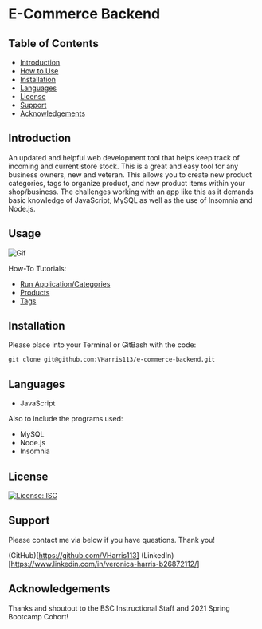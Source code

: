 # E-Commerce Backend
## Table of Contents
- [Introduction](#introduction)
- [How to Use](#usage)
- [Installation](#installation)
- [Languages](#language)
- [License](#license)
- [Support](#support)
- [Acknowledgements](#acknowledgements)

## Introduction
An updated and helpful web development tool that helps keep track of incoming and current store stock. This is a great and easy tool for any business owners, new and veteran. This allows you to create new product categories, tags to organize product, and new product items within your shop/business. The challenges working with an app like this as it demands basic knowledge of JavaScript, MySQL as well as the use of Insomnia and Node.js.

## Usage
![Gif](https://github.com/VHarris113/e-commerce-backend/blob/4436840fcb1d730e7ae8b1ba2927ddd19ecaf8aa/assets/ecommerce1.gif)

How-To Tutorials:
- [Run Application/Categories](https://drive.google.com/file/d/1Q3-7idmpgL-xOz1k_GtgPK0-HML40KgG/view)
- [Products](https://drive.google.com/file/d/1uRr54tHcau4huY4JiYahEpR4BR46e1yg/view)
- [Tags](https://drive.google.com/file/d/1Ko_kHdVJ9PhLNrOscU9DmLI3YheiVUk2/view)
## Installation

Please place into your Terminal or GitBash with the code:

`git clone git@github.com:VHarris113/e-commerce-backend.git`

## Languages
- JavaScript

Also to include the programs used:
- MySQL
- Node.js
- Insomnia

## License
[![License: ISC](https://img.shields.io/badge/License-ISC-blue.svg)](https://opensource.org/licenses/ISC)

## Support
Please contact me via below if you have questions. Thank you!

(GitHub)[https://github.com/VHarris113]
(LinkedIn)[https://www.linkedin.com/in/veronica-harris-b26872112/]

## Acknowledgements
Thanks and shoutout to the BSC Instructional Staff and 2021 Spring Bootcamp Cohort!
